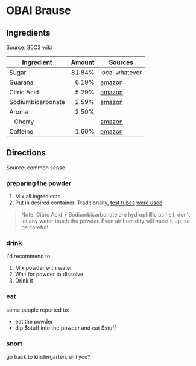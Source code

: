 # OBAI Brause

## Ingredients
Source: [30C3 wiki][c0]

| Ingredient          | Amount | Sources         |
|---------------------|-------:|-----------------|
| Sugar               | 81.84% | local whatever  |
| Guarana             |  6.19% | [amazon][a0]    |
| Citric Acid         |  5.29% | [amazon][a1]    |
| Sodiumbicarbonate   |  2.59% | [amazon][a2]    |
| Aroma               |  2.50% |                 |
| &nbsp;&nbsp; Cherry |        | [amazon][a3]    |
| Caffeine            |  1.60% | [amazon][a4]    |

## Directions
Source: common sense

### preparing the powder
1. Mix all ingredients
2. Put in desired container. Traditionally, [test tubes][a5] [were used][t0]

> Note: Citric Acid + Sodiumbicarbonate are hydrophillic as hell, don't let any water touch the powder. Even air humidity will mess it up, so be careful!

### drink
I'd recommend to:
1. Mix powder with water
2. Wait for powder to dissolve
3. Drink it

### eat
some people reported to:
* eat the powder
* dip $stuff into the powder and eat $stuff

### snort
go back to kindergarten, will you?

[c0]: https://events.ccc.de/congress/2013/wiki/Projects:OBAI_Brause#Version_3
[a0]: http://www.amazon.de/dp/B007SN3TVO
[a1]: http://www.amazon.de/dp/B008AI1YUY
[a2]: http://www.amazon.de/dp/B00ALSHMA2
[a3]: http://www.amazon.de/dp/B008M7DD52
[a4]: http://www.amazon.de/dp/B00MG2TKN8
[a5]: http://www.amazon.de/dp/B005ZQPDT2
[t0]: https://twitter.com/musevg/status/416613591987810304
